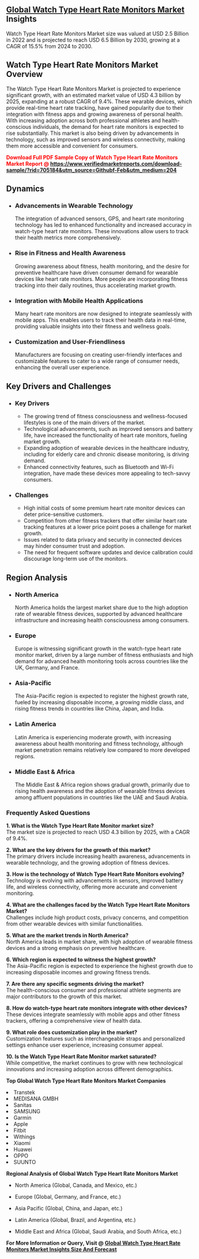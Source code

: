 <h2><a href="https://www.verifiedmarketreports.com/download-sample/?rid=705184&amp;utm_source=Githubf&amp;utm_medium=204" target="_blank">Global Watch Type Heart Rate Monitors Market</a> Insights</h2><p>Watch Type Heart Rate Monitors Market size was valued at USD 2.5 Billion in 2022 and is projected to reach USD 6.5 Billion by 2030, growing at a CAGR of 15.5% from 2024 to 2030.</p><p> <h2>Watch Type Heart Rate Monitors Market Overview</h2> <p>The Watch Type Heart Rate Monitors Market is projected to experience significant growth, with an estimated market value of USD 4.3 billion by 2025, expanding at a robust CAGR of 9.4%. These wearable devices, which provide real-time heart rate tracking, have gained popularity due to their integration with fitness apps and growing awareness of personal health. With increasing adoption across both professional athletes and health-conscious individuals, the demand for heart rate monitors is expected to rise substantially. This market is also being driven by advancements in technology, such as improved sensors and wireless connectivity, making them more accessible and convenient for consumers.</p> <p><strong><p><span class=""><span style="color: #ff0000;"><strong>Download Full PDF Sample Copy of Watch Type Heart Rate Monitors Market Report</strong> @ </span><a href="https://www.verifiedmarketreports.com/download-sample/?rid=705184&amp;utm_source=Githubf-Feb&amp;utm_medium=204" target="_blank">https://www.verifiedmarketreports.com/download-sample/?rid=705184&amp;utm_source=Githubf-Feb&amp;utm_medium=204</a></span></p></strong></p> <h2>Dynamics</h2> <ul> <li><h3>Advancements in Wearable Technology</h3> The integration of advanced sensors, GPS, and heart rate monitoring technology has led to enhanced functionality and increased accuracy in watch-type heart rate monitors. These innovations allow users to track their health metrics more comprehensively.</li> <li><h3>Rise in Fitness and Health Awareness</h3> Growing awareness about fitness, health monitoring, and the desire for preventive healthcare have driven consumer demand for wearable devices like heart rate monitors. More people are incorporating fitness tracking into their daily routines, thus accelerating market growth.</li> <li><h3>Integration with Mobile Health Applications</h3> Many heart rate monitors are now designed to integrate seamlessly with mobile apps. This enables users to track their health data in real-time, providing valuable insights into their fitness and wellness goals.</li> <li><h3>Customization and User-Friendliness</h3> Manufacturers are focusing on creating user-friendly interfaces and customizable features to cater to a wide range of consumer needs, enhancing the overall user experience.</li> </ul> <h2>Key Drivers and Challenges</h2> <ul> <li><h3>Key Drivers</h3> <ul> <li>The growing trend of fitness consciousness and wellness-focused lifestyles is one of the main drivers of the market.</li> <li>Technological advancements, such as improved sensors and battery life, have increased the functionality of heart rate monitors, fueling market growth.</li> <li>Expanding adoption of wearable devices in the healthcare industry, including for elderly care and chronic disease monitoring, is driving demand.</li> <li>Enhanced connectivity features, such as Bluetooth and Wi-Fi integration, have made these devices more appealing to tech-savvy consumers.</li> </ul> </li> <li><h3>Challenges</h3> <ul> <li>High initial costs of some premium heart rate monitor devices can deter price-sensitive customers.</li> <li>Competition from other fitness trackers that offer similar heart rate tracking features at a lower price point poses a challenge for market growth.</li> <li>Issues related to data privacy and security in connected devices may hinder consumer trust and adoption.</li> <li>The need for frequent software updates and device calibration could discourage long-term use of the monitors.</li> </ul> </li> </ul> <h2>Region Analysis</h2> <ul> <li><h3>North America</h3> North America holds the largest market share due to the high adoption rate of wearable fitness devices, supported by advanced healthcare infrastructure and increasing health consciousness among consumers.</li> <li><h3>Europe</h3> Europe is witnessing significant growth in the watch-type heart rate monitor market, driven by a large number of fitness enthusiasts and high demand for advanced health monitoring tools across countries like the UK, Germany, and France.</li> <li><h3>Asia-Pacific</h3> The Asia-Pacific region is expected to register the highest growth rate, fueled by increasing disposable income, a growing middle class, and rising fitness trends in countries like China, Japan, and India.</li> <li><h3>Latin America</h3> Latin America is experiencing moderate growth, with increasing awareness about health monitoring and fitness technology, although market penetration remains relatively low compared to more developed regions.</li> <li><h3>Middle East & Africa</h3> The Middle East & Africa region shows gradual growth, primarily due to rising health awareness and the adoption of wearable fitness devices among affluent populations in countries like the UAE and Saudi Arabia.</li> </ul> <h3>Frequently Asked Questions</h3> <p><strong>1. What is the Watch Type Heart Rate Monitor market size?</strong><br> The market size is projected to reach USD 4.3 billion by 2025, with a CAGR of 9.4%.</p> <p><strong>2. What are the key drivers for the growth of this market?</strong><br> The primary drivers include increasing health awareness, advancements in wearable technology, and the growing adoption of fitness devices.</p> <p><strong>3. How is the technology of Watch Type Heart Rate Monitors evolving?</strong><br> Technology is evolving with advancements in sensors, improved battery life, and wireless connectivity, offering more accurate and convenient monitoring.</p> <p><strong>4. What are the challenges faced by the Watch Type Heart Rate Monitors Market?</strong><br> Challenges include high product costs, privacy concerns, and competition from other wearable devices with similar functionalities.</p> <p><strong>5. What are the market trends in North America?</strong><br> North America leads in market share, with high adoption of wearable fitness devices and a strong emphasis on preventive healthcare.</p> <p><strong>6. Which region is expected to witness the highest growth?</strong><br> The Asia-Pacific region is expected to experience the highest growth due to increasing disposable incomes and growing fitness trends.</p> <p><strong>7. Are there any specific segments driving the market?</strong><br> The health-conscious consumer and professional athlete segments are major contributors to the growth of this market.</p> <p><strong>8. How do watch-type heart rate monitors integrate with other devices?</strong><br> These devices integrate seamlessly with mobile apps and other fitness trackers, offering a comprehensive view of health data.</p> <p><strong>9. What role does customization play in the market?</strong><br> Customization features such as interchangeable straps and personalized settings enhance user experience, increasing consumer appeal.</p> <p><strong>10. Is the Watch Type Heart Rate Monitor market saturated?</strong><br> While competitive, the market continues to grow with new technological innovations and increasing adoption across different demographics.</p> </p><p><strong>Top Global Watch Type Heart Rate Monitors Market Companies</strong></p><div data-test-id=""><p><li>Transtek</li><li> MEDISANA GMBH</li><li> Sanitas</li><li> SAMSUNG</li><li> Garmin</li><li> Apple</li><li> Fitbit</li><li> Withings</li><li> Xiaomi</li><li> Huawei</li><li> OPPO</li><li> SUUNTO</li></p><div><strong>Regional Analysis of&nbsp;Global Watch Type Heart Rate Monitors Market</strong></div><ul><li dir="ltr"><p dir="ltr">North America&nbsp;(Global, Canada, and Mexico, etc.)</p></li><li dir="ltr"><p dir="ltr">Europe (Global, Germany, and France, etc.)</p></li><li dir="ltr"><p dir="ltr">Asia Pacific&nbsp;(Global, China, and Japan, etc.)</p></li><li dir="ltr"><p dir="ltr">Latin America&nbsp;(Global, Brazil, and Argentina, etc.)</p></li><li dir="ltr">Middle East and Africa&nbsp;(Global, Saudi Arabia, and South Africa, etc.)</li></ul><p><strong>For More Information or Query, Visit @&nbsp;</strong><strong><a href="https://www.verifiedmarketreports.com/product/watch-type-heart-rate-monitors-market/?utm_source=Githubf&amp;utm_medium=204" target="_blank">Global Watch Type Heart Rate Monitors Market Insights Size And Forecast</a></strong></p></div>
